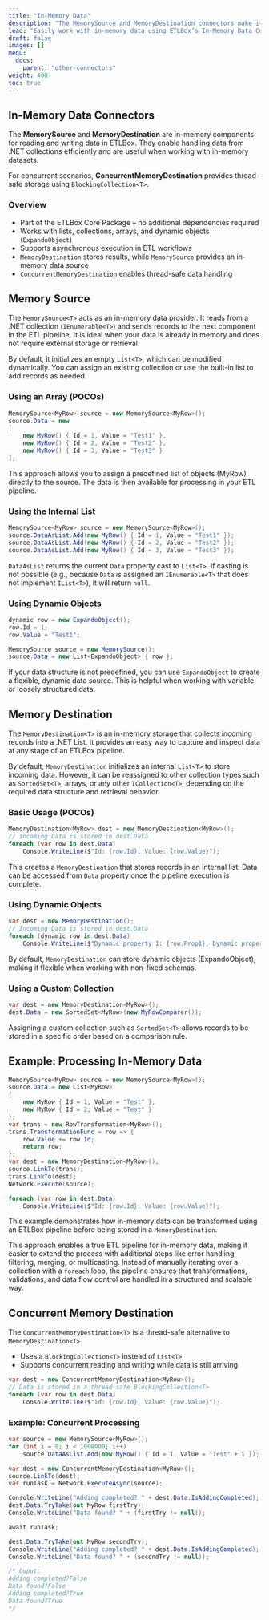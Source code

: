 ```yaml
---
title: "In-Memory Data"
description: "The MemorySource and MemoryDestination connectors make it easy to read and write data directly from .NET collections like lists and arrays. MemorySource streams data from in-memory collections, while MemoryDestination collects incoming records. If you need to access data while it’s still being processed, ConcurrentMemoryDestination offers a thread-safe solution."
lead: "Easily work with in-memory data using ETLBox’s In-Memory Data Connectors. Whether you need to pull data from a list, store results in memory, or handle concurrent access, these connectors provide a simple and efficient way to manage your data flow."
draft: false
images: []
menu:
  docs:
    parent: "other-connectors"
weight: 400
toc: true
---
```


## In-Memory Data Connectors

The **MemorySource** and **MemoryDestination** are in-memory components for reading and writing data in ETLBox. They enable handling data from .NET collections efficiently and are useful when working with in-memory datasets.

For concurrent scenarios, **ConcurrentMemoryDestination** provides thread-safe storage using `BlockingCollection<T>`.

### Overview

- Part of the ETLBox Core Package – no additional dependencies required
- Works with lists, collections, arrays, and dynamic objects (`ExpandoObject`)
- Supports asynchronous execution in ETL workflows
- `MemoryDestination` stores results, while `MemorySource` provides an in-memory data source
- `ConcurrentMemoryDestination` enables thread-safe data handling

## Memory Source

The `MemorySource<T>` acts as an in-memory data provider. It reads from a .NET collection (`IEnumerable<T>`) and sends records to the next component in the ETL pipeline. It is ideal when your data is already in memory and does not require external storage or retrieval.

By default, it initializes an empty `List<T>`, which can be modified dynamically. You can assign an existing collection or use the built-in list to add records as needed.

### Using an Array (POCOs)

```csharp
MemorySource<MyRow> source = new MemorySource<MyRow>();
source.Data = new
[
    new MyRow() { Id = 1, Value = "Test1" },
    new MyRow() { Id = 2, Value = "Test2" },
    new MyRow() { Id = 3, Value = "Test3" }
];
```

This approach allows you to assign a predefined list of objects (MyRow) directly to the source. The data is then available for processing in your ETL pipeline.

### Using the Internal List

```csharp
MemorySource<MyRow> source = new MemorySource<MyRow>();
source.DataAsList.Add(new MyRow() { Id = 1, Value = "Test1" });
source.DataAsList.Add(new MyRow() { Id = 2, Value = "Test2" });
source.DataAsList.Add(new MyRow() { Id = 3, Value = "Test3" });
```

`DataAsList` returns the current `Data` property cast to `List<T>`. If casting is not possible (e.g., because `Data` is assigned an `IEnumerable<T>` that does not implement `IList<T>`), it will return `null`.

### Using Dynamic Objects

```csharp
dynamic row = new ExpandoObject();
row.Id = 1;
row.Value = "Test1";

MemorySource source = new MemorySource();
source.Data = new List<ExpandoObject> { row };
```

If your data structure is not predefined, you can use `ExpandoObject` to create a flexible, dynamic data source. This is helpful when working with variable or loosely structured data.

## Memory Destination

The `MemoryDestination<T>` is an in-memory storage that collects incoming records into a .NET List<T>. It provides an easy way to capture and inspect data at any stage of an ETLBox pipeline.

By default, `MemoryDestination` initializes an internal `List<T>` to store incoming data. However, it can be reassigned to other collection types such as `SortedSet<T>`, arrays, or any other `ICollection<T>`, depending on the required data structure and retrieval behavior.

### Basic Usage (POCOs)

```csharp
MemoryDestination<MyRow> dest = new MemoryDestination<MyRow>();
// Incoming Data is stored in dest.Data
foreach (var row in dest.Data)
    Console.WriteLine($"Id: {row.Id}, Value: {row.Value}");
```

This creates a `MemoryDestination` that stores records in an internal list. Data can be accessed from `Data` property once the pipeline execution is complete.

### Using Dynamic Objects

```csharp
var dest = new MemoryDestination();
// Incoming Data is stored in dest.Data
foreach (dynamic row in dest.Data)
    Console.WriteLine($"Dynamic property 1: {row.Prop1}, Dynamic property 2: {row.Prop2}");
```

By default, `MemoryDestination` can store dynamic objects (ExpandoObject), making it flexible when working with non-fixed schemas.

### Using a Custom Collection

```csharp
var dest = new MemoryDestination<MyRow>();
dest.Data = new SortedSet<MyRow>(new MyRowComparer());
```

Assigning a custom collection such as `SortedSet<T>`  allows records to be stored in a specific order based on a comparison rule.


## Example: Processing In-Memory Data

```csharp
MemorySource<MyRow> source = new MemorySource<MyRow>();
source.Data = new List<MyRow>
{
    new MyRow { Id = 1, Value = "Test" },
    new MyRow { Id = 2, Value = "Test" }
};
var trans = new RowTransformation<MyRow>();
trans.TransformationFunc = row => {
    row.Value += row.Id;
    return row;
};
var dest = new MemoryDestination<MyRow>();
source.LinkTo(trans);
trans.LinkTo(dest);
Network.Execute(source);

foreach (var row in dest.Data)
    Console.WriteLine($"Id: {row.Id}, Value: {row.Value}");
```

This example demonstrates how in-memory data can be transformed using an ETLBox pipeline before being stored in a `MemoryDestination`.

This approach enables a true ETL pipeline for in-memory data, making it easier to extend the process with additional steps like error handling, filtering, merging, or multicasting. Instead of manually iterating over a collection with a `foreach` loop, the pipeline ensures that transformations, validations, and data flow control are handled in a structured and scalable way.

## Concurrent Memory Destination

The `ConcurrentMemoryDestination<T>` is a thread-safe alternative to `MemoryDestination<T>`.

- Uses a `BlockingCollection<T>` instead of `List<T>`
- Supports concurrent reading and writing while data is still arriving

```csharp
var dest = new ConcurrentMemoryDestination<MyRow>();
// Data is stored in a thread-safe BlockingCollection<T>
foreach (var row in dest.Data)
    Console.WriteLine($"Id: {row.Id}, Value: {row.Value}");
```

### Example: Concurrent Processing

```csharp
var source = new MemorySource<MyRow>();
for (int i = 0; i < 1000000; i++)
    source.DataAsList.Add(new MyRow() { Id = i, Value = "Test" + i });

var dest = new ConcurrentMemoryDestination<MyRow>();
source.LinkTo(dest);
var runTask = Network.ExecuteAsync(source);

Console.WriteLine("Adding completed? " + dest.Data.IsAddingCompleted);
dest.Data.TryTake(out MyRow firstTry);
Console.WriteLine("Data found? " + (firstTry != null));

await runTask;

dest.Data.TryTake(out MyRow secondTry);
Console.WriteLine("Adding completed? " + dest.Data.IsAddingCompleted);
Console.WriteLine("Data found? " + (secondTry != null));

/* Ouput:
Adding completed?False
Data found?False
Adding completed?True
Data found?True
*/
```

